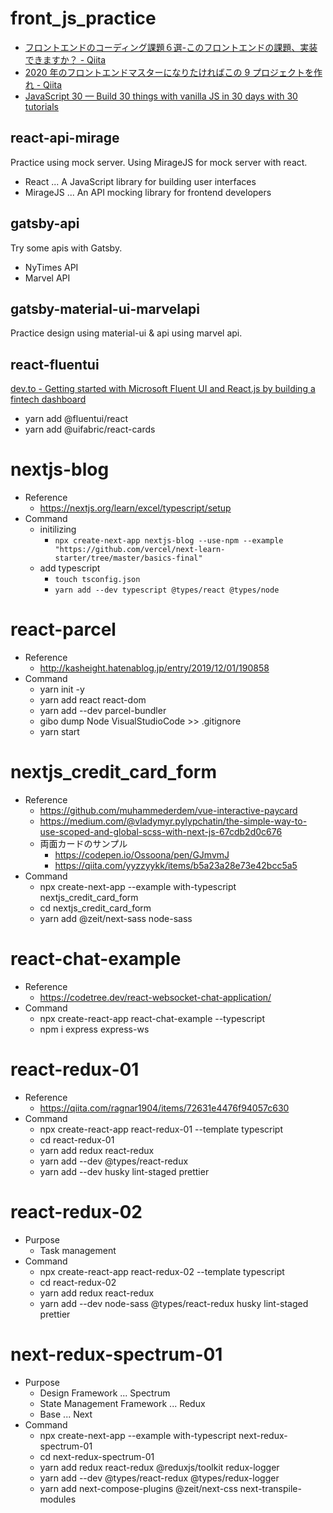 # front_js_practice

- [フロントエンドのコーディング課題６選-このフロントエンドの課題、実装できますか？ - Qiita](https://qiita.com/baby-degu/items/d68e52a0727248ba2750)
- [2020 年のフロントエンドマスターになりたければこの 9 プロジェクトを作れ - Qiita](https://qiita.com/rana_kualu/items/915345b8f3f870cfe2aa)
- [JavaScript 30 — Build 30 things with vanilla JS in 30 days with 30 tutorials](https://javascript30.com/)

## react-api-mirage

Practice using mock server.
Using MirageJS for mock server with react.

- React ... A JavaScript library for building user interfaces
- MirageJS ... An API mocking library for frontend developers

## gatsby-api

Try some apis with Gatsby.

- NyTimes API
- Marvel API

## gatsby-material-ui-marvelapi

Practice design using material-ui & api using marvel api.

## react-fluentui

[dev.to - Getting started with Microsoft Fluent UI and React.js by building a fintech dashboard](https://dev.to/duomly/getting-started-with-microsoft-fluent-ui-and-react-js-by-building-a-fintech-dashboard-6li)

- yarn add @fluentui/react
- yarn add @uifabric/react-cards

# nextjs-blog

- Reference
  - https://nextjs.org/learn/excel/typescript/setup
- Command
  - initilizing
    - `npx create-next-app nextjs-blog --use-npm --example "https://github.com/vercel/next-learn-starter/tree/master/basics-final"`
  - add typescript
    - `touch tsconfig.json`
    - `yarn add --dev typescript @types/react @types/node`

# react-parcel

- Reference
  - http://kasheight.hatenablog.jp/entry/2019/12/01/190858
- Command
  - yarn init -y
  - yarn add react react-dom
  - yarn add --dev parcel-bundler
  - gibo dump Node VisualStudioCode >> .gitignore
  - yarn start

# nextjs_credit_card_form

- Reference
  - https://github.com/muhammederdem/vue-interactive-paycard
  - https://medium.com/@vladymyr.pylypchatin/the-simple-way-to-use-scoped-and-global-scss-with-next-js-67cdb2d0c676
  - 両面カードのサンプル
    - https://codepen.io/Ossoona/pen/GJmvmJ
    - https://qiita.com/yyzzyykk/items/b5a23a28e73e42bcc5a5
- Command
  - npx create-next-app --example with-typescript nextjs_credit_card_form
  - cd nextjs_credit_card_form
  - yarn add @zeit/next-sass node-sass

# react-chat-example

- Reference
  - https://codetree.dev/react-websocket-chat-application/
- Command
  - npx create-react-app react-chat-example --typescript
  - npm i express express-ws

# react-redux-01

- Reference
  - https://qiita.com/ragnar1904/items/72631e4476f94057c630
- Command
  - npx create-react-app react-redux-01 --template typescript
  - cd react-redux-01
  - yarn add redux react-redux
  - yarn add --dev @types/react-redux
  - yarn add --dev husky lint-staged prettier

# react-redux-02

- Purpose
  - Task management
- Command
  - npx create-react-app react-redux-02 --template typescript
  - cd react-redux-02
  - yarn add redux react-redux
  - yarn add --dev node-sass @types/react-redux husky lint-staged prettier

# next-redux-spectrum-01

- Purpose
  - Design Framework ... Spectrum
  - State Management Framework ... Redux
  - Base ... Next
- Command
  - npx create-next-app --example with-typescript next-redux-spectrum-01
  - cd next-redux-spectrum-01
  - yarn add redux react-redux @reduxjs/toolkit redux-logger
  - yarn add --dev @types/react-redux @types/redux-logger
  - yarn add next-compose-plugins @zeit/next-css next-transpile-modules
